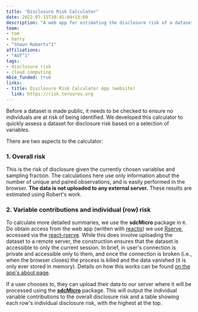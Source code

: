 ```yaml
---
title: "Disclosure Risk Calculator"
date: 2022-07-15T10:45:04+13:00
description: "A web app for estimating the disclosure risk of a dataset"
team:
- tom
- barry
- "Shaun Roberts^1"
affiliations:
- "AUT^1"
tags:
- disclosure risk
- cloud computing
mbie_funded: true
links:
- title: Disclosure Risk Calculator App (website)
  link: https://risk.terourou.org
---
```


Before a dataset is made public, it needs to be checked to ensure no individuals are at risk of being identified. We developed this calculator to quickly assess a dataset for disclosure risk based on a selection of variables.

There are two aspects to the calculator:

### 1. Overall risk

This is the risk of disclosure given the currently chosen variablse and sampling fraction. The calculations here use only information about the number of unique and paired observations, and is easily performed in the browser. **The data is not uploaded to any external server.** These results are estimated using Robert's work.

### 2. Variable contributions and individual (row) risk

To calculate more detailed summaries, we use the **sdcMicro** package in `R`. Do obtain access from the web app (written with [reactjs](react.js)) we use [Rserve](https://www.rforge.net/Rserve/), accessed via the [react-rserve](https://www.npmjs.com/package/@tmelliott/react-rserve). While this does involve uploading the dataset to a remote server, the construction ensures that the dataset is accessible to only the current session. In brief, in user's connection is private and accessible only to them, and once the connection is broken (i.e., when the browser closes) the process is killed and the data vanished (it is only ever stored in memory). Details on how this works can be found [on the app's about page](https://risk.terourou.org/about).

If a user chooses to, they can upload their data to our server where it will be processed using the [**sdcMicro**](http://www.ihsn.org/software/disclosure-control-toolbox) package. This will output the individual variable contributions to the overall disclosure risk and a table showing each row's individual disclosure risk, with the highest at the top.

